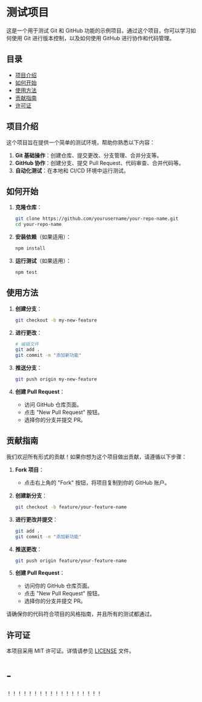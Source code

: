 # 测试项目

这是一个用于测试 Git 和 GitHub 功能的示例项目。通过这个项目，你可以学习如何使用 Git 进行版本控制，以及如何使用 GitHub 进行协作和代码管理。

## 目录

- [项目介绍](#项目介绍)
- [如何开始](#如何开始)
- [使用方法](#使用方法)
- [贡献指南](#贡献指南)
- [许可证](#许可证)

## 项目介绍

这个项目旨在提供一个简单的测试环境，帮助你熟悉以下内容：

1. **Git 基础操作**：创建仓库、提交更改、分支管理、合并分支等。
2. **GitHub 协作**：创建分支、提交 Pull Request、代码审查、合并代码等。
3. **自动化测试**：在本地和 CI/CD 环境中运行测试。

## 如何开始

1. **克隆仓库**：
    ```bash
    git clone https://github.com/yourusername/your-repo-name.git
    cd your-repo-name
    ```

2. **安装依赖**（如果适用）：
    ```bash
    npm install
    ```

3. **运行测试**（如果适用）：
    ```bash
    npm test
    ```

## 使用方法

1. **创建分支**：
    ```bash
    git checkout -b my-new-feature
    ```

2. **进行更改**：
    ```bash
    # 编辑文件
    git add .
    git commit -m "添加新功能"
    ```

3. **推送分支**：
    ```bash
    git push origin my-new-feature
    ```

4. **创建 Pull Request**：
    - 访问 GitHub 仓库页面。
    - 点击 "New Pull Request" 按钮。
    - 选择你的分支并提交 PR。

## 贡献指南

我们欢迎所有形式的贡献！如果你想为这个项目做出贡献，请遵循以下步骤：

1. **Fork 项目**：
    - 点击右上角的 "Fork" 按钮，将项目复制到你的 GitHub 账户。

2. **创建新分支**：
    ```bash
    git checkout -b feature/your-feature-name
    ```

3. **进行更改并提交**：
    ```bash
    git add .
    git commit -m "添加新功能"
    ```

4. **推送更改**：
    ```bash
    git push origin feature/your-feature-name
    ```

5. **创建 Pull Request**：
    - 访问你的 GitHub 仓库页面。
    - 点击 "New Pull Request" 按钮。
    - 选择你的分支并提交 PR。

请确保你的代码符合项目的风格指南，并且所有的测试都通过。

## 许可证

本项目采用 MIT 许可证。详情请参见 [LICENSE](LICENSE) 文件。
# -
！！！！！！！！！！！！！！！！！！
